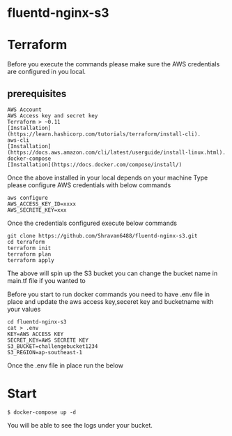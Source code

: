 # fluentd-nginx-s3

# Terraform
Before you execute the commands please make sure the AWS credentials are configured in you local.
## prerequisites 
```
AWS Account
AWS Access key and secret key
Terraform > ~0.11 
[Installation](https://learn.hashicorp.com/tutorials/terraform/install-cli).
aws-cli 
[Installation](https://docs.aws.amazon.com/cli/latest/userguide/install-linux.html).
docker-compose
[Installation](https://docs.docker.com/compose/install/)
```

Once the above installed in your local depends on your machine Type please configure AWS credentials with below commands
```
aws configure
AWS_ACCESS_KEY_ID=xxxx
AWS_SECRETE_KEY=xxx
```
Once the credentials configured execute below commands

```
git clone https://github.com/Shravan6488/fluentd-nginx-s3.git
cd terraform
terraform init
terraform plan
terraform apply
```
The above will spin up the S3 bucket you can change the bucket name in main.tf file if you wanted to

Before you start to run docker commands you need to have .env file in place and update the aws access key,seceret key and bucketname with your values
```
cd fluentd-nginx-s3
cat > .env
KEY=AWS ACCESS KEY
SECRET_KEY=AWS SECRETE KEY
S3_BUCKET=challengebucket1234
S3_REGION=ap-southeast-1
```
Once the .env file in place run the below
# Start

```
$ docker-compose up -d
```


You will be able to see the logs under your bucket.
